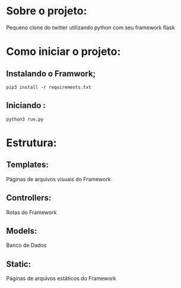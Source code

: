 # Sobre o projeto:

Pequeno clone do twitter utilizando python com seu framework flask


# Como iniciar o projeto:

## Instalando o Framwork;
```
pip3 install -r requirements.txt
```
## Iniciando :

```
python3 run.py
```


# Estrutura:

## Templates:

Páginas de arquivos visuais do Framework

## Controllers:

Rotas do Framework

## Models:

Banco de Dados

## Static:

Páginas de arquivos estáticos do Framework
